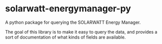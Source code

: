 # solarwatt-energymanager-py
A python package for querying the SOLARWATT Energy Manager.

The goal of this library is to make it easy to query the data, and provides a sort of documentation of what kinds of fields are available.